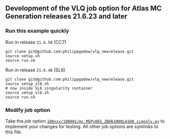 ## Development of the VLQ job option for Atlas MC Generation releases 21.6.23 and later


### Run this example quickly

Run in release `21.6.58` (CC7)

```
git clone git@github.com:philippgadow/vlq_newrelease.git
source setup.sh
source run.sh
```

Run in release `21.6.48` (SL6)

```
git clone git@github.com:philippgadow/vlq_newrelease.git
source setup_sl6.sh
# now inside SL6 singularity container
source setup_sl6.sh
source run.sh
```

### Modify job option

Take the job option [`100xxx/100001/mc.MGPy8EG_ZBHb1000LH100_sigonly.py`](https://github.com/philippgadow/vlq_newrelease/blob/master/100xxx/100001/mc.MGPy8EG_ZBHb1000LH100_sigonly.py) to implement your changes for testing.
All other job options are symlinks to this file.
